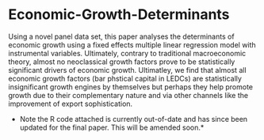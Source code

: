 # Economic-Growth-Determinants
Using a novel panel data set, this paper analyses the determinants of economic growth using a fixed effects multiple linear regression model with instrumental variables. Ultimately, contrary to traditional macroeconomic theory, almost no neoclassical growth factors prove to be statistically significant drivers of economic growth. Ultimatley, we find that almost all economic growth factors (bar phstical capital in LEDCs) are statistically insignificant growth engines by themselves but perhaps they help promote growth due to their complementary nature and via other channels like the improvement of export sophistication.

* Note the R code attached is currently out-of-date and has since been updated for the final paper. This will be amended soon.*
